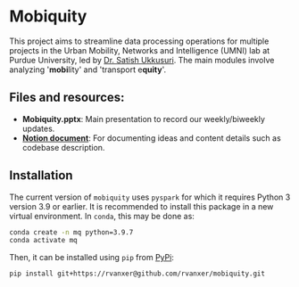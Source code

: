 # Mobiquity
This project aims to streamline data processing operations for multiple projects in the Urban Mobility, Networks and Intelligence (UMNI) lab at Purdue University, led by [Dr. Satish Ukkusuri](http://www.satishukkusuri.com/). The main modules involve analyzing '**mobi**lity' and 'transport e**quity**'.

## Files and resources:
<!-- - **[Framework in Figma](https://www.figma.com/file/LqnQC54G4w6CaDwsGZExXU/Mobil?node-id=0%3A1&t=kH061lIHBTjiACSy-1)** -->
- **Mobiquity.pptx**: Main presentation to record our weekly/biweekly updates.
- **[Notion document](https://emphasent.notion.site/Mobilkit-aa39edb3dd77487aac1768671a3a75ee)**: For documenting ideas and content details such as codebase description.

## Installation
The current version of `mobiquity` uses `pyspark` for which it requires Python 3 version 3.9 or earlier.
It is recommended to install this package in a new virtual environment. In `conda`, this may be done as:
```bash
conda create -n mq python=3.9.7
conda activate mq
```
Then, it can be installed using `pip` from [PyPi](https://pypi.org/project/pip/):
```bash
pip install git+https://rvanxer@github.com/rvanxer/mobiquity.git
```

